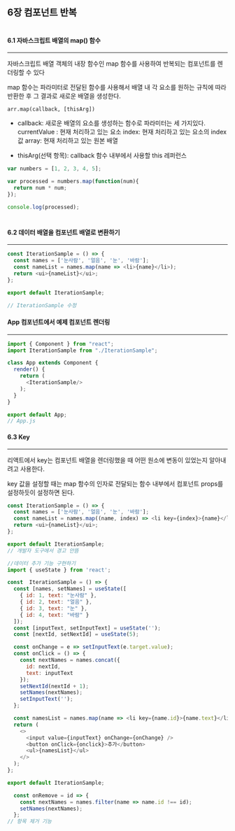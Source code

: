 ## 6장 컴포넌트 반복

#

#### 6.1 자바스크립트 배열의 map() 함수
---
자바스크립트 배열 객체의 내장 함수인 map 함수를 사용하여 반복되는 컴포넌트를 렌더링할 수 있다

map 함수는 파라미터로 전달된 함수를 사용해서 배열 내 각 요소를 원하는 규칙에 따라 반환한 후 그 결과로 새로운 배열을 생성한다.

`arr.map(callback, [thisArg])`

* callback: 새로운 배열의 요소를 생성하는 함수로 파라미터는 세 가지있다.
currentValue : 현재 처리하고 있는 요소
index: 현재 처리하고 있는 요소의 index 값
array: 현재 처리하고 있는 원본 배열

* thisArg(선택 항목): callback 함수 내부에서 사용할 this 레퍼런스

```js
var numbers = [1, 2, 3, 4, 5];

var processed = numbers.map(function(num){
  return num * num;
});

console.log(processed);
```

#

#### 6.2 데이터 배열을 컴포넌트 배열로 변환하기
---

```js
const IterationSample = () => {
  const names = ['눈사람', '얼음', '눈', '바람'];
  const nameList = names.map(name => <li>{name}</li>);
  return <ui>{nameList}</ui>;
};

export default IterationSample;

// IterationSample 수정
```

#### App 컴포넌트에서 예제 컴포넌트 렌더링
---

```js
import { Component } from "react";
import IterationSample from "./IterationSample";

class App extends Component {
  render() {
    return (
      <IterationSample/>
    );
  }
}

export default App;
// App.js 
```

#### 6.3 Key
---

리액트에서 key는 컴포넌트 배열을 렌더링했을 때 어떤 원소에 변동이 있었는지 알아내려고 사용한다.

key 값을 설정할 때는 map 함수의 인자로 전달되는 함수 내부에서 컴포넌트 props를 설정하듯이 설정하면 된다.

```js
const IterationSample = () => {
  const names = ['눈사람', '얼음', '눈', '바람'];
  const nameList = names.map((name, index) => <li key={index}>{name}</li>);
  return <ui>{nameList}</ui>;
};

export default IterationSample;
// 개발자 도구에서 경고 안뜸
```

```js
//데이터 추가 기능 구현하기
import { useState } from 'react';

const  IterationSample = () => {
  const [names, setNames] = useState([
    { id: 1, text: "눈사람" },
    { id: 2, text: "얼음" },
    { id: 3, text: "눈" },
    { id: 4, text: "바람" }
  ]);
  const [inputText, setInputText] = useState('');
  const [nextId, setNextId] = useState(5);

  const onChange = e => setInputText(e.target.value);
  const onClick = () => {
    const nextNames = names.concat({
      id: nextId,
      text: inputText
    });
    setNextId(nextId + 1);
    setNames(nextNames);
    setInputText('');
  };

  const namesList = names.map(name => <li key={name.id}>{name.text}</li>);
  return (
    <>
      <input value={inputText} onChange={onChange} />
      <button onClick={onclick}>추가</button>
      <ul>{namesList}</ul>
    </>
  );
};

export default IterationSample;

```

```js
  const onRemove = id => {
    const nextNames = names.filter(name => name.id !== id);
    setNames(nextNames);
  };
// 항목 제거 기능
```